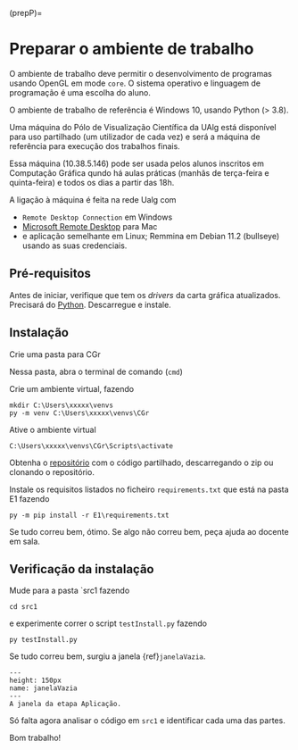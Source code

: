 (prepP)=
# Preparar o ambiente de trabalho

O ambiente de trabalho deve permitir o desenvolvimento de programas usando OpenGL em mode `core`. O sistema operativo e linguagem de programação é uma escolha do aluno.

O ambiente de trabalho de referência é Windows 10, usando Python (> 3.8).

Uma máquina do Pólo de Visualização Científica da UAlg está disponível para uso partilhado (um utilizador de cada vez) e será a máquina de referência para execução dos trabalhos finais.

Essa máquina (10.38.5.146) pode ser usada pelos alunos inscritos em Computação Gráfica qundo há aulas práticas (manhãs de terça-feira e quinta-feira) e todos os dias a partir das 18h.

A ligação à máquina é feita na rede Ualg com
+  `Remote Desktop Connection` em Windows
+ [Microsoft Remote Desktop](https://apps.apple.com/vg/app/microsoft-remote-desktop/id1295203466?mt=12) para Mac
+ e aplicação semelhante em Linux; Remmina em Debian 11.2 (bullseye)
usando as suas credenciais.


## Pré-requisitos

Antes de iniciar, verifique que tem os *drivers* da carta gráfica atualizados.
Precisará do [Python](https://www.python.org/downloads/). Descarregue e instale.


## Instalação

Crie uma pasta para CGr

Nessa pasta, abra o terminal de comando (`cmd`)

Crie um ambiente virtual, fazendo
```
mkdir C:\Users\xxxxx\venvs
py -m venv C:\Users\xxxxx\venvs\CGr
```

Ative o ambiente virtual
```
C:\Users\xxxxx\venvs\CGr\Scripts\activate
```

Obtenha o [repositório](https://github.com/margaridamadeira/CGr-P) com o código partilhado, descarregando o zip ou clonando o repositório.

Instale os requisitos listados no ficheiro `requirements.txt` que está na pasta E1 fazendo 
```
py -m pip install -r E1\requirements.txt
```

Se tudo correu bem, ótimo. Se algo não correu bem, peça ajuda ao docente em sala.

## Verificação da instalação

Mude para a pasta `src1 fazendo

```
cd src1
```

e experimente correr o script `testInstall.py` fazendo
```
py testInstall.py
```

Se tudo correu bem, surgiu a janela {ref}`janelaVazia`.

```{figure} ../images/black-window.png
---
height: 150px
name: janelaVazia
---
A janela da etapa Aplicação.
```

Só falta agora analisar o código em `src1` e identificar cada uma das partes.

Bom trabalho!



